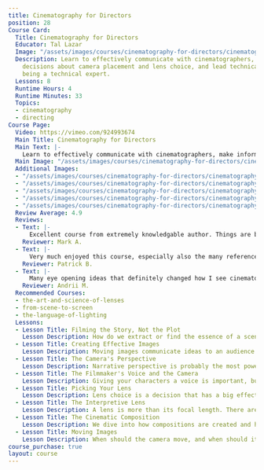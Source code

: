 ```yaml
---
title: Cinematography for Directors
position: 28
Course Card:
  Title: Cinematography for Directors
  Educator: Tal Lazar
  Image: "/assets/images/courses/cinematography-for-directors/cinematography-for-directors.jpg"
  Description: Learn to effectively communicate with cinematographers, make informed
    decisions about camera placement and lens choice, and lead technical teams without
    being a technical expert.
  Lessons: 8
  Runtime Hours: 4
  Runtime Minutes: 33
  Topics:
  - cinematography
  - directing
Course Page:
  Video: https://vimeo.com/924993674
  Main Title: Cinematography for Directors
  Main Text: |-
    Learn to effectively communicate with cinematographers, make informed decisions about camera placement and lens choice, and lead technical teams without being a technical expert. This course empowers directors to understand the visual language of cinema and collaborate effectively with their cinematography team.
  Main Image: "/assets/images/courses/cinematography-for-directors/cinematography-for-directors-1.jpg"
  Additional Images: 
  - "/assets/images/courses/cinematography-for-directors/cinematography-for-directors-2.jpg"
  - "/assets/images/courses/cinematography-for-directors/cinematography-for-directors-3.jpg"
  - "/assets/images/courses/cinematography-for-directors/cinematography-for-directors-4.jpg"
  - "/assets/images/courses/cinematography-for-directors/cinematography-for-directors-5.jpg"
  - "/assets/images/courses/cinematography-for-directors/cinematography-for-directors-6.jpg"
  Review Average: 4.9
  Reviews:
  - Text: |-
      Excellent course from extremely knowledgable author. Things are being put clearly and logically using in-depth research and top notch examples. Thanks!
    Reviewer: Mark A.
  - Text: |-
      Very much enjoyed this course, especially also the many reference/practice videos of actual films. I received a lot of value & inspiration through this course. Thank you, Tal Lazar.
    Reviewer: Patrick B.
  - Text: |-
      Many eye opening ideas that definitely changed how I see cinematography.
    Reviewer: Andrii M.
  Recommended Courses:
  - the-art-and-science-of-lenses
  - from-scene-to-screen
  - the-language-of-lighting
  Lessons:
  - Lesson Title: Filming the Story, Not the Plot
    Lesson Description: How do we extract or find the essence of a scene and communicate it subtextually instead of just delivering information? Moving images require the director to interpret the screenplay and know what exists between the lines - that is what images are meant to deliver to the audience.
  - Lesson Title: Creating Effective Images
    Lesson Description: Moving images communicate ideas to an audience without the use of words. How do they do that? Once the subtext has been identified, practical techniques bind visual decisions with the story so that your audience fully understands the ideas you are trying to convey.
  - Lesson Title: The Camera's Perspective
    Lesson Description: Narrative perspective is probably the most powerful storytelling technique when using a camera to tell stories. What are the different kinds of perspectives and when to use one or the other? How do these decisions affect the most fundamental decision with a camera - where to place it? The video demonstrates the use of narrative perspective so that you can harness its power in your own films.
  - Lesson Title: The Filmmaker's Voice and the Camera
    Lesson Description: Giving your characters a voice is important, but should you move away and observe them from afar? When should you switch a perspective and how is this done with the camera? How do you create a scene with multiple perspectives? All this and more in this video.
  - Lesson Title: Picking Your Lens
    Lesson Description: Lens choice is a decision that has a big effect on how your audience relates to the events on screen. And yet, many directors know very little about lenses and as a result, exclude themselves from one of the most important creative conversations when making a movie. Learn the different characteristics of lenses that matter to you and the vocabulary needed to participate and dictate choices with this important tool.
  - Lesson Title: The Interpretive Lens
    Lesson Description: A lens is more than its focal length. There are many secret tools inside a lens, and we explore just some of them. How to use the aperture for more than just brightness? What is flare and how to control it? Is sharpness really important? And what are anamorphic lenses?
  - Lesson Title: The Cinematic Composition
    Lesson Description: We dive into how compositions are created and hidden secrets known only to visual artists. Advanced use of color and how the eye sees it, hidden lines that hint where one should observe inside an image, and much more.
  - Lesson Title: Moving Images
    Lesson Description: When should the camera move, and when should it stay still? How do we rely on memory and past experiences of the audience to tell a story? What are common conventions, like the rule of thirds and short siding, and how are they used in films?
course_purchase: true
layout: course
---
```


